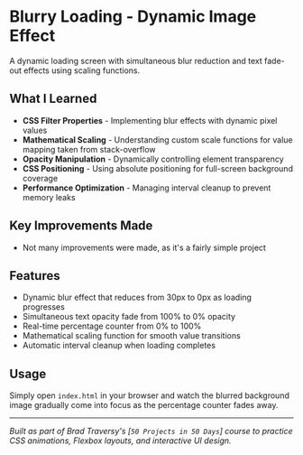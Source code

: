 # Blurry Loading - Dynamic Image Effect

A dynamic loading screen with simultaneous blur reduction and text fade-out effects using scaling functions.

## What I Learned

- **CSS Filter Properties** - Implementing blur effects with dynamic pixel values
- **Mathematical Scaling** - Understanding custom scale functions for value mapping taken from stack-overflow
- **Opacity Manipulation** - Dynamically controlling element transparency
- **CSS Positioning** - Using absolute positioning for full-screen background coverage
- **Performance Optimization** - Managing interval cleanup to prevent memory leaks

## Key Improvements Made

- Not many improvements were made, as it's a fairly simple project

## Features

- Dynamic blur effect that reduces from 30px to 0px as loading progresses
- Simultaneous text opacity fade from 100% to 0% opacity
- Real-time percentage counter from 0% to 100%
- Mathematical scaling function for smooth value transitions
- Automatic interval cleanup when loading completes

## Usage

Simply open `index.html` in your browser and watch the blurred background image gradually come into focus as the percentage counter fades away.

---

*Built as part of Brad Traversy's [`50 Projects in 50 Days`] course to practice CSS animations, Flexbox layouts, and interactive UI design.*